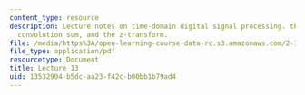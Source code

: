 ```yaml
---
content_type: resource
description: Lecture notes on time-domain digital signal processing. the discrete-time
  convolution sum, and the z-transform.
file: /media/https%3A/open-learning-course-data-rc.s3.amazonaws.com/2-161-signal-processing-continuous-and-discrete-fall-2008/13532904b5dcaa23f42cb00bb1b79ad4_lecture_13.pdf
file_type: application/pdf
resourcetype: Document
title: Lecture 13
uid: 13532904-b5dc-aa23-f42c-b00bb1b79ad4
---
```

